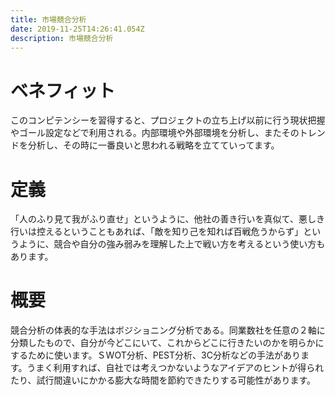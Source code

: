```yaml
---
title: 市場競合分析
date: 2019-11-25T14:26:41.054Z
description: 市場競合分析
---
```

# ベネフィット

このコンピテンシーを習得すると、プロジェクトの立ち上げ以前に行う現状把握やゴール設定などで利用される。内部環境や外部環境を分析し、またそのトレンドを分析し、その時に一番良いと思われる戦略を立てていってます。



# 定義

「人のふり見て我がふり直せ」というように、他社の善き行いを真似て、悪しき行いは控えるということもあれば、「敵を知り己を知れば百戦危うからず」というように、競合や自分の強み弱みを理解した上で戦い方を考えるという使い方もあります。



# 概要

競合分析の体表的な手法はボジショニング分析である。同業数社を任意の２軸に分類したもので、自分が今どこにいて、これからどこに行きたいのかを明らかにするために使います。ＳWOT分析、PEST分析、3C分析などの手法があります。うまく利用すれば、自社では考えつかないようなアイデアのヒントが得られたり、試行間違いにかかる膨大な時間を節約できたりする可能性があります。
